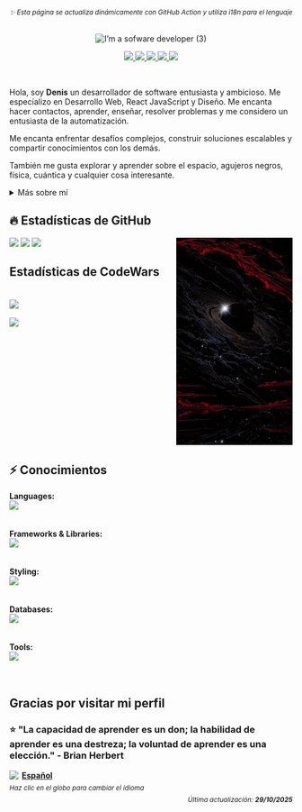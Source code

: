 <p  width="48%" align="right">
  <sub><i>✨ Esta página se actualiza dinámicamente con GitHub
Action y utiliza i18n para el lenguaje</i></sub>
</p>
<br clear="both"/>

<div align="center"><img alt="I’m a sofware developer (3)" src="https://github.com/user-attachments/assets/4873f82f-ec86-4ef6-a5e5-c95c34d9444f" />

<br>
<p align="center">
  <a href="https://www.linkedin.com/in/denisanchez/" title="LinkedIn">
    <img width="32px" src="https://img.icons8.com/ios-filled/50/ffffff/linkedin.png"/>
  </a> 
  <a href="https://github.com/DenisV2112" title="GitHub">
    <img width="32px" src="https://cdn.simpleicons.org/github/white"/>
  </a>
  <a href="https://www.codewars.com/users/DenisV2103" title="CodeWars">
    <img width="32px" src="https://cdn.simpleicons.org/codewars/white"/>
  </a>
    <a href="https://wa.me/573205800647" title="CodeWars">
    <img width="32px" src="https://cdn.simpleicons.org/whatsapp/white"/>
  </a>
  <!--<a href="https://stackoverflow.com/users/your-profile" title="Stack Overflow">
    <img width="32px" src="https://cdn.simpleicons.org/stackoverflow/white"/>
  </a>-->
  <a href="https://discord.gg/" title="Discord">
    <img width="32px" src="https://cdn.simpleicons.org/discord/white"/>
  </a>
</p>
</div>
<br>

<p>
Hola, soy <b>Denis</b> un desarrollador de software entusiasta y ambicioso. Me especializo en Desarrollo Web, React JavaScript y Diseño. Me encanta hacer contactos, aprender, enseñar, resolver problemas y me considero un entusiasta de la automatización.

Me encanta enfrentar desafíos complejos, construir soluciones escalables y compartir conocimientos con los demás.

También me gusta explorar y aprender sobre el espacio, agujeros negros, física, cuántica y cualquier cosa interesante.
</p>

<div>
<details>
  <summary> Más sobre mí </summary>

- Actualmente estoy en un viaje para construir **grandes** cosas.

- Actualmente estoy aprendiendo **todo**

- También creé un canal de discord, además de una página de documentación para ayudar a los coders de Riwi a entender fundamentos de programación en [noLearn](https://nolearn-dev.web.app/)

- Toda mi experiencia en programación está disponible en [Linkedin](https://www.linkedin.com/in/denisanchez/)

- Contáctame en **contact.denis.sanchez@gmail.com**

</details>
  
</p>


## 🔥 Estadísticas de GitHub

<img align="right" width="41%" src="./assets/img/b4beb746b9ee616660a2f247dbfb5288.jpg" />
  <a href="https://github.com/DenisV2112"><img width="50%" src="https://github-readme-streak-stats.herokuapp.com/?user=DenisV2112&theme=dark&date_format=M%20j%5B,%20Y%5D&ring=ff3068&fire=ff3068&sideNums=ff3068"></a>
  <a href="https://github.com/DenisV2112"><img width="50%" src="https://github-readme-stats.vercel.app/api?username=DenisV2112&theme=dark&sideNums=ff3068"></a>
  <a href="https://github.com/DenisV2112"><img width="50%" src="https://github-readme-stats.vercel.app/api/top-langs/?username=DenisV2112&layout=compact&theme=dark"></a>

## Estadísticas de CodeWars
  

<a href="https://www.codewars.com/users/DenisV2103">
<br>
<img width="100%"  align="center"  src="https://www.codewars.com/users/DenisV2103/badges/large">
<p></p>
<img width="100%" align="center" src="https://custom-github-overview.vercel.app/api/stats?username=DenisV2103&hide_border=true">
</a>

<br clear="both"/>

## ⚡ Conocimientos
**Languages:**<br>
<img src="https://skillicons.dev/icons?i=js,ts,python,php,cs" />
<br/><br/>

**Frameworks & Libraries:**<br>
<img src="https://skillicons.dev/icons?i=react,vue,dotnet,laravel,nodejs" />
<br/><br/>

**Styling:**<br>
<img src="https://skillicons.dev/icons?i=html,css,sass,tailwind,bootstrap,vite" />
<br/><br/>

**Databases:**<br>
<img src="https://skillicons.dev/icons?i=mysql,postgresql,mongodb,supabase,firebase" />
<br/><br/>

**Tools:**<br>
<img src="https://skillicons.dev/icons?i=git,github,githubactions,docker,vercel,netlify,azure,prisma,wordpress" />

<br clear="both"/>

## Gracias por visitar mi perfil

### ⭐ **"La capacidad de aprender es un don; la habilidad de aprender es una destreza; la voluntad de aprender es una elección." - Brian Herbert**


<a width="48%" href="https://custom-github-overview.vercel.app/docs/selector.html" alt="Change language">
  <img  align="left" width="22px" src="https://img.icons8.com/color/48/000000/globe.png"/>
  <b>Español</b>
<br/></a>
<sub><i>Haz clic en el globo para cambiar el idioma</i></sub>

<div align="right">
<sub><i>Última actualización: <b>29/10/2025</b></i></sub>
</div>